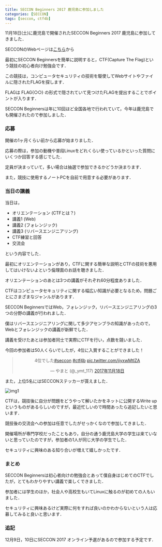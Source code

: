```yaml
---
title: SECCON Beginners 2017 鹿児島に参加しました
categories: [SECCON]
tags: [seccon, ctf4b]
---
```


11月18日(土)に鹿児島で開催されたSECCON Beginners 2017 鹿児島に参加してきました．

SECCONのWebページは[こちら](https://2017.seccon.jp/)から

最初にSECCON Beginnersを簡単に説明すると，CTF(Capture The Flag)という競技の初心者向け勉強会です．

この競技は，コンピュータセキュリティの技術を駆使してWebサイトやファイルに隠されたFLAGを探します．

FLAGは FLAG{○○} の形式で隠されていて見つけたFLAGを提出することでポイントが入ります．

SECCON Beginnersは年に10回ほど全国各地で行われていて，今年は鹿児島でも開催されたので参加しました．

### 応募

開催の1ヶ月くらい前から応募が始まりました．

応募の際は，参加の動機や普段Linuxをどれくらい使っているかといった質問にいくつか回答する感じでした．

定員が決まっていて，多い場合は抽選で参加できるかどうか決まります．

また，競技に使用するノートPCを自前で用意する必要があります．

### 当日の講義

当日は，

- オリエンテーション (CTFとは？)
- 講義1 (Web)
- 講義2 (フォレンジック)
- 講義3 (リバースエンジニアリング)
- CTF練習と回答
- 交流会

という内容でした．

最初にオリエンテーションがあり，CTFに関する簡単な説明とCTFの技術を悪用してはいけないよという倫理面のお話を聴きました．

オリエンテーションのあとは3つの講義がそれぞれ60分程度ありました．

CTFはコンピュータセキュリティに関する幅広い知識が必要となるため，問題ごとにさまざまなジャンルがあります．

SECCON BeginnersではWeb，フォレンジック，リバースエンジニアリングの3つの分野の講義が行われました．

僕はリバースエンジニアリングに関して多少アセンブラの知識があったので，Webとフォレンジックの講義が新鮮でした．

講義を受けたあとは参加者同士で実際にCTFを行い，点数を競いました．

今回の参加者は50人くらいでしたが，4位に入賞することができました！

<center>
<blockquote class="twitter-tweet" data-lang="ja"><p lang="ja" dir="ltr">4位でした<a href="https://twitter.com/hashtag/seccon?src=hash&amp;ref_src=twsrc%5Etfw">#seccon</a> <a href="https://twitter.com/hashtag/ctf4b?src=hash&amp;ref_src=twsrc%5Etfw">#ctf4b</a> <a href="https://t.co/jiyxwMtlZA">pic.twitter.com/jiyxwMtlZA</a></p>&mdash; やまと (@_ymt_117) <a href="https://twitter.com/_ymt_117/status/931799429425668096?ref_src=twsrc%5Etfw">2017年11月18日</a></blockquote>
<script async src="https://platform.twitter.com/widgets.js" charset="utf-8"></script>
</center>

また，上位5名にはSECCONステッカーが貰えました．

![img1](/images/ctf4b.JPG)

CTFは，競技後に自分が問題をどうやって解いたかをネットに公開するWrite upというものがあるらしいのですが，最近忙しいので時間あったら追記したいと思います．

競技後の交流会への参加は任意でしたがせっかくなので参加してきました．

開催場所が専門学校だったこともあり，自分の通う鹿児島大学の学生は来ていないと思っていたのですが，参加者の1人が同じ大学の学生でした．

セキュリティに興味のある知り合いが増えて嬉しかったです．

### まとめ

SECCON Beginnersは初心者向けの勉強会とあって僕自身はじめてのCTFでしたが，とてもわかりやすい講義で楽しくできました．

参加者には学生のほか，社会人や高校生もいてLinuxに触るのが初めての人もいました．

セキュリティに興味あるけど実際に何をすれば良いのかわからないという人は応募してみると良いと思います．

### 追記

12月9日，10日にSECCON 2017 オンライン予選があるので参加する予定です．